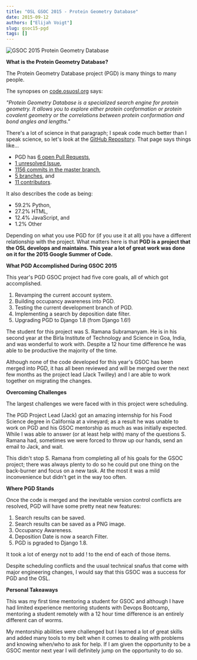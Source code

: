 ```yaml
---
title: "OSL GSOC 2015 - Protein Geometry Database"
date: 2015-09-12
authors: ["Elijah Voigt"]
slug: gsoc15-pgd
tags: []
---
```


![GSOC 2015 Protein Geometry Database](/images/pgd-gsoc.jpg)

**What is the Protein Geometry Database?**

The Protein Geometry Database project (PGD) is many things to many people.

The synopses on [code.osuosl.org](http://code.osuosl.org/) says:

_"Protein Geometry Database is a specialized search engine for protein geometry. It allows you to explore either protein
conformation or protein covalent geometry or the correlations between protein conformation and bond angles and
lengths."_

There's a lot of science in that paragraph; I speak code much better than I speak science, so let's look at the
[GitHub Repository](http://github.com/osuosl/pgd). That page says things like...

- PGD has [6 open Pull Requests](https://github.com/osuosl/pgd/pulls),
- [1 unresolved Issue](https://github.com/osuosl/pgd/issues),
- [1156 commits in the master branch](https://github.com/osuosl/pgd/commits/master),
- [5 branches](https://github.com/osuosl/pgd/branches), and
- [11 contributors](https://github.com/osuosl/pgd/graphs/contributors).

It also describes the code as being:

- 59.2% Python,
- 27.2% HTML,
- 12.4% JavaScript, and
- 1.2% Other

Depending on what you use PGD for (if you use it at all) you have a different relationship with the project. What
matters here is that **PGD is a project that the OSL develops and maintains. This year a lot of great work was done on
it for the 2015 Google Summer of Code.**

**What PGD Accomplished During GSOC 2015**

This year's PGD GSOC project had five core goals, all of which got accomplished.

1. Revamping the current account system.
2. Building occupancy awareness into PGD.
3. Testing the current development branch of PGD.
4. Implementing a search by deposition date filter.
5. Upgrading PGD to Django 1.8 (from Django 1.6!)

The student for this project was S. Ramana Subramanyam. He is in his second year at the Birla Institute of Technology
and Science in Goa, India, and was wonderful to work with. Despite a 12 hour time difference he was able to be
productive the majority of the time.

Although none of the code developed for this year's GSOC has been merged into PGD, it has all been reviewed and will be
merged over the next few months as the project lead (Jack Twilley) and I are able to work together on migrating the
changes.

**Overcoming Challenges**

The largest challenges we were faced with in this project were scheduling.

The PGD Project Lead (Jack) got an amazing internship for his Food Science degree in California at a vineyard; as a
result he was unable to work on PGD and his GSOC mentorship as much as was initially expected. While I was able to
answer (or at least help with) many of the questions S. Ramana had, sometimes we were forced to throw up our hands, send
an email to Jack, and wait.

This didn't stop S. Ramana from completing all of his goals for the GSOC project; there was always plenty to do so he
could put one thing on the back-burner and focus on a new task. At the most it was a mild inconvenience but didn't get
in the way too often.

**Where PGD Stands**

Once the code is merged and the inevitable version control conflicts are resolved, PGD will have some pretty neat new
features:

1. Search results can be saved.
2. Search results can be saved as a PNG image.
3. Occupancy Awareness.
4. Deposition Date is now a search Filter.
5. PGD is pgraded to Django 1.8.

It took a lot of energy not to add ! to the end of each of those items.

Despite scheduling conflicts and the usual technical snafus that come with major engineering changes, I would say that
this GSOC was a success for PGD and the OSL.

**Personal Takeaways**

This was my first time mentoring a student for GSOC and although I have had limited experience mentoring students with
Devops Bootcamp, mentoring a student remotely with a 12 hour time difference is an entirely different can of worms.

My mentorship abilities were challenged but I learned a lot of great skills and added many tools to my belt when it
comes to dealing with problems and knowing when/who to ask for help. If I am given the opportunity to be a GSOC mentor
next year I will definitely jump on the opportunity to do so.
